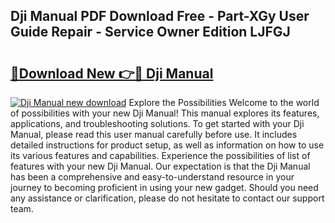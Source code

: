 ## Dji Manual PDF Download Free - Part-XGy User Guide Repair - Service Owner Edition LJFGJ

# <h2><a href="http://bc14311.oget.top/?id=Dji+Manual">🔗Download New 👉🔴 Dji Manual</a></h2>

[![Dji Manual new download](https://i.imgur.com/5g1atiW.png)](http://bc14311.oget.top/?id=Dji+Manual)
Explore the Possibilities Welcome to the world of possibilities with your new Dji Manual! This manual explores its features, applications, and troubleshooting solutions. To get started with your Dji Manual, please read this user manual carefully before use. It includes detailed instructions for product setup, as well as information on how to use its various features and capabilities. Experience the possibilities of list of features with your new Dji Manual. Our expectation is that the Dji Manual has been a comprehensive and easy-to-understand resource in your journey to becoming proficient in using your new gadget. Should you need any assistance or clarification, please do not hesitate to contact our support team.
